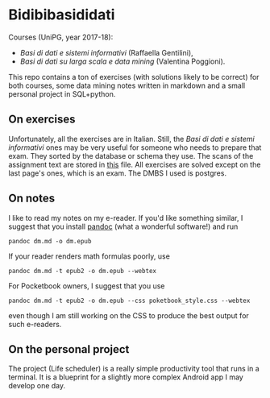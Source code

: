 # Bidibibasididati
Courses (UniPG, year 2017-18): 
+ _Basi di dati e sistemi informativi_ (Raffaella Gentilini),
+ _Basi di dati su larga scala e data mining_ (Valentina Poggioni).

This repo contains a ton of exercises (with solutions likely to be correct) for both courses, some data mining notes written in markdown and a small personal project in SQL+python.

## On exercises
Unfortunately, all the exercises are in Italian. Still, the _Basi di dati e sistemi informativi_ ones may be very useful for someone who needs to prepare that exam. They sorted by the database or schema they use. The scans of the assignment text are stored in [this](https://github.com/harisont/Bidibibasididati/blob/master/Basi%20di%20dati%20e%20sistemi%20informativi/Consegne%20esercizi.pdf) file. All exercises are solved except on the last page's ones, which is an exam. 
The DMBS I used is postgres.

## On notes
I like to read my notes on my e-reader. If you'd like something similar, I suggest that you install [pandoc](http://pandoc.org/) (what a wonderful software!) and run 
```
pandoc dm.md -o dm.epub 
```
If your reader renders math formulas poorly, use
```
pandoc dm.md -t epub2 -o dm.epub --webtex
```
For Pocketbook owners, I suggest that you use
```
pandoc dm.md -t epub2 -o dm.epub --css poketbook_style.css --webtex
```
even though I am still working on the CSS to produce the best output for such e-readers.

## On the personal project
The project (Life scheduler) is a really simple productivity tool that runs in a terminal. It is a blueprint for a slightly more complex Android app I may develop one day.
